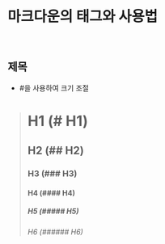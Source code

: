# 마크다운의 태그와 사용법

<br>

## 제목

+ #을 사용하여 크기 조절

> # H1 (# H1)
> ## H2 (## H2)
> ### H3 (### H3)
> #### H4 (#### H4)
> ##### H5 (##### H5)
> ###### H6 (###### H6)
